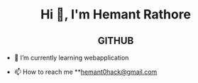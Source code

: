 <h1 align="center">Hi 👋, I'm Hemant Rathore</h1>
<h2 align="center"> GITHUB </h2>

- 🌱 I’m currently learning webapplication


- 📫 How to reach me **hemant0hack@gmail.com
